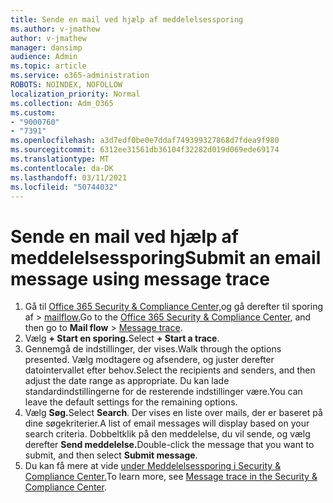 ```yaml
---
title: Sende en mail ved hjælp af meddelelsessporing
ms.author: v-jmathew
author: v-jmathew
manager: dansimp
audience: Admin
ms.topic: article
ms.service: o365-administration
ROBOTS: NOINDEX, NOFOLLOW
localization_priority: Normal
ms.collection: Adm_O365
ms.custom:
- "9000760"
- "7391"
ms.openlocfilehash: a3d7edf0be0e7ddaf749399327868d7fdea9f980
ms.sourcegitcommit: 6312ee31561db36104f32282d019d069ede69174
ms.translationtype: MT
ms.contentlocale: da-DK
ms.lasthandoff: 03/11/2021
ms.locfileid: "50744032"
---
```

# <a name="submit-an-email-message-using-message-trace"></a><span data-ttu-id="ad7be-102">Sende en mail ved hjælp af meddelelsessporing</span><span class="sxs-lookup"><span data-stu-id="ad7be-102">Submit an email message using message trace</span></span>

1. <span data-ttu-id="ad7be-103">Gå til [Office 365 Security & Compliance Center,](https://go.microsoft.com/fwlink/p/?linkid=2077143)og gå derefter til sporing af   >  [mailflow.](https://go.microsoft.com/fwlink/?linkid=2101048)</span><span class="sxs-lookup"><span data-stu-id="ad7be-103">Go to the [Office 365 Security & Compliance Center](https://go.microsoft.com/fwlink/p/?linkid=2077143), and then go to **Mail flow** > [Message trace](https://go.microsoft.com/fwlink/?linkid=2101048).</span></span>
2. <span data-ttu-id="ad7be-104">Vælg **+ Start en sporing.**</span><span class="sxs-lookup"><span data-stu-id="ad7be-104">Select **+ Start a trace**.</span></span>
3. <span data-ttu-id="ad7be-105">Gennemgå de indstillinger, der vises.</span><span class="sxs-lookup"><span data-stu-id="ad7be-105">Walk through the options presented.</span></span> <span data-ttu-id="ad7be-106">Vælg modtagere og afsendere, og juster derefter datointervallet efter behov.</span><span class="sxs-lookup"><span data-stu-id="ad7be-106">Select the recipients and senders, and then adjust the date range as appropriate.</span></span> <span data-ttu-id="ad7be-107">Du kan lade standardindstillingerne for de resterende indstillinger være.</span><span class="sxs-lookup"><span data-stu-id="ad7be-107">You can leave the default settings for the remaining options.</span></span>
4. <span data-ttu-id="ad7be-108">Vælg **Søg.**</span><span class="sxs-lookup"><span data-stu-id="ad7be-108">Select **Search**.</span></span> <span data-ttu-id="ad7be-109">Der vises en liste over mails, der er baseret på dine søgekriterier.</span><span class="sxs-lookup"><span data-stu-id="ad7be-109">A list of email messages will display based on your search criteria.</span></span> <span data-ttu-id="ad7be-110">Dobbeltklik på den meddelelse, du vil sende, og vælg derefter **Send meddelelse.**</span><span class="sxs-lookup"><span data-stu-id="ad7be-110">Double-click the message that you want to submit, and then select **Submit message**.</span></span>
5. <span data-ttu-id="ad7be-111">Du kan få mere at vide [under Meddelelsessporing i Security & Compliance Center.](https://go.microsoft.com/fwlink/?linkid=2101557)</span><span class="sxs-lookup"><span data-stu-id="ad7be-111">To learn more, see [Message trace in the Security & Compliance Center](https://go.microsoft.com/fwlink/?linkid=2101557).</span></span>
